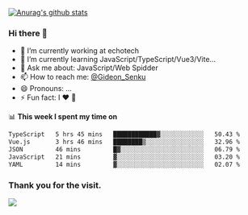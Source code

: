 [![Anurag's github stats](https://github-readme-stats.vercel.app/api?username=gideonsenku)](https://github.com/anuraghazra/github-readme-stats)
### Hi there 👋
- 🔭 I’m currently working at echotech
- 🌱 I’m currently learning JavaScript/TypeScript/Vue3/Vite...
- 💬 Ask me about: JavaScript/Web Spidder 
- 📫 How to reach me: [@Gideon_Senku](https://t.me/Gideon_Senku)
- 😄 Pronouns: ...
- ⚡ Fun fact: I ❤️ 🎵

📊 **This week I spent my time on**
<!--START_SECTION:waka-->

```txt
TypeScript   5 hrs 45 mins   ████████████▓░░░░░░░░░░░░   50.43 %
Vue.js       3 hrs 46 mins   ████████▒░░░░░░░░░░░░░░░░   32.96 %
JSON         46 mins         █▓░░░░░░░░░░░░░░░░░░░░░░░   06.79 %
JavaScript   21 mins         ▓░░░░░░░░░░░░░░░░░░░░░░░░   03.20 %
YAML         14 mins         ▓░░░░░░░░░░░░░░░░░░░░░░░░   02.07 %
```

<!--END_SECTION:waka-->


### Thank you for the visit.
![](http://profile-counter.glitch.me/gideonsenku/count.svg)
<!--
**GideonSenku/GideonSenku** is a ✨ _special_ ✨ repository because its `README.md` (this file) appears on your GitHub profile.

Here are some ideas to get you started:

- 🔭 I’m currently working on ...
- 🌱 I’m currently learning ...
- 👯 I’m looking to collaborate on ...
- 🤔 I’m looking for help with ...
- 💬 Ask me about ...
- 📫 How to reach me: ...
- 😄 Pronouns: ...
- ⚡ Fun fact: ...
-->

